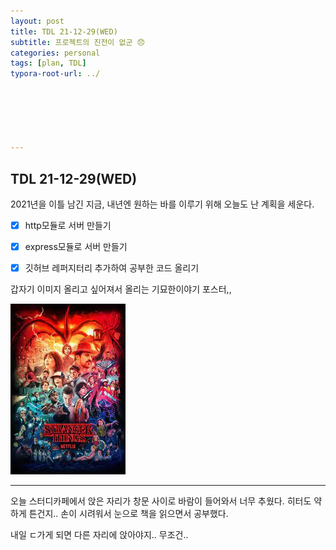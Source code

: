 ```yaml
---
layout: post
title: TDL 21-12-29(WED)
subtitle: 프로젝트의 진전이 없군 😞
categories: personal
tags: [plan, TDL]
typora-root-url: ../






---
```




## TDL 21-12-29(WED)



2021년을 이틀 남긴 지금, 내년엔 원하는 바를 이루기 위해 오늘도 난 계획을 세운다.



- [x] http모듈로 서버 만들기
- [x] express모듈로 서버 만들기
- [x] 깃허브 레퍼지터리 추가하여 공부한 코드 올리기



갑자기 이미지 올리고 싶어져서 올리는 기묘한이야기 포스터,,

![img](/assets/images/etc/stranger_things.jpg)

___

오늘 스터디카페에서 앉은 자리가 창문 사이로 바람이 들어와서 너무 추웠다. 히터도 약하게 튼건지.. 손이 시려워서 눈으로 책을 읽으면서 공부했다.

내일 ㄷ가게 되면 다른 자리에 앉아야지.. 무조건..